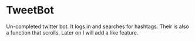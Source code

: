 # TweetBot
Un-completed twitter bot. It logs in and searches for hashtags. Their is also a function that scrolls. Later on I will add a like feature.
